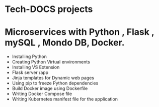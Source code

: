 # Tech-DOCS projects
# Microservices with Python , Flask , mySQL , Mondo DB, Docker.

- Installing Python
- Creating Python Virtual environments
- Installing VS Extension
- Flask server /app
- Jinja templates for Dynamic web pages
- Using pip to freeze Python dependencies
- Build Docker image using Dockerfile
- Writing Docker Compose file
- Writing Kubernetes manifest file for the application

